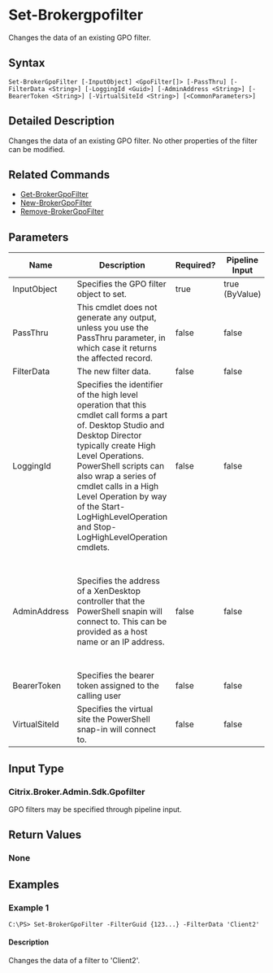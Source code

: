 ﻿
# Set-Brokergpofilter
Changes the data of an existing GPO filter.
## Syntax
```
Set-BrokerGpoFilter [-InputObject] <GpoFilter[]> [-PassThru] [-FilterData <String>] [-LoggingId <Guid>] [-AdminAddress <String>] [-BearerToken <String>] [-VirtualSiteId <String>] [<CommonParameters>]
```
## Detailed Description
Changes the data of an existing GPO filter. No other properties of the filter can be modified.


## Related Commands

* [Get-BrokerGpoFilter](./Get-BrokerGpoFilter/)
* [New-BrokerGpoFilter](./New-BrokerGpoFilter/)
* [Remove-BrokerGpoFilter](./Remove-BrokerGpoFilter/)
## Parameters
| Name   | Description | Required? | Pipeline Input | Default Value |
| --- | --- | --- | --- | --- |
| InputObject | Specifies the GPO filter object to set. | true | true (ByValue) |  |
| PassThru | This cmdlet does not generate any output, unless you use the PassThru parameter, in which case it returns the affected record. | false | false | False |
| FilterData | The new filter data. | false | false |  |
| LoggingId | Specifies the identifier of the high level operation that this cmdlet call forms a part of. Desktop Studio and Desktop Director typically create High Level Operations. PowerShell scripts can also wrap a series of cmdlet calls in a High Level Operation by way of the Start-LogHighLevelOperation and Stop-LogHighLevelOperation cmdlets. | false | false |  |
| AdminAddress | Specifies the address of a XenDesktop controller that the PowerShell snapin will connect to. This can be provided as a host name or an IP address. | false | false | Localhost. Once a value is provided by any cmdlet, this value will become the default. |
| BearerToken | Specifies the bearer token assigned to the calling user | false | false |  |
| VirtualSiteId | Specifies the virtual site the PowerShell snap-in will connect to. | false | false |  |

## Input Type

### Citrix.Broker.Admin.Sdk.Gpofilter
GPO filters may be specified through pipeline input.
## Return Values

### None

## Examples

### Example 1
```
C:\PS> Set-BrokerGpoFilter -FilterGuid {123...} -FilterData 'Client2'
```
#### Description
Changes the data of a filter to 'Client2'.
